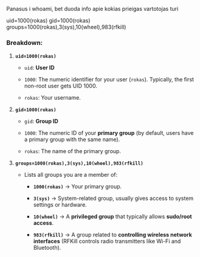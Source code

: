 Panasus i whoami, bet duoda info apie kokias prieigas vartotojas turi


uid=1000(rokas) gid=1000(rokas) groups=1000(rokas),3(sys),10(wheel),983(rfkill)

### Breakdown:

1. **`uid=1000(rokas)`**
    
    - `uid`: **User ID**
        
    - `1000`: The numeric identifier for your user (`rokas`). Typically, the first non-root user gets UID 1000.
        
    - `rokas`: Your username.
        
2. **`gid=1000(rokas)`**
    
    - `gid`: **Group ID**
        
    - `1000`: The numeric ID of your **primary group** (by default, users have a primary group with the same name).
        
    - `rokas`: The name of the primary group.
        
3. **`groups=1000(rokas),3(sys),10(wheel),983(rfkill)`**
    
    - Lists all groups you are a member of:
        
        - **`1000(rokas)`** → Your primary group.
            
        - **`3(sys)`** → System-related group, usually gives access to system settings or hardware.
            
        - **`10(wheel)`** → A **privileged group** that typically allows **sudo/root access**.
            
        - **`983(rfkill)`** → A group related to **controlling wireless network interfaces** (RFKill controls radio transmitters like Wi-Fi and Bluetooth).